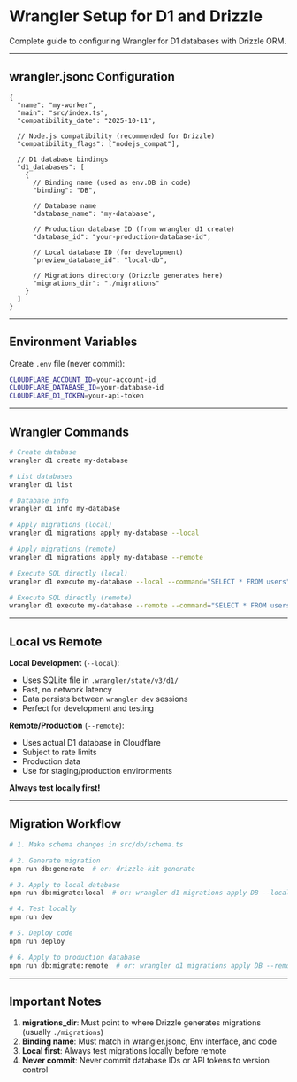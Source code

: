# Wrangler Setup for D1 and Drizzle

Complete guide to configuring Wrangler for D1 databases with Drizzle ORM.

---

## wrangler.jsonc Configuration

```jsonc
{
  "name": "my-worker",
  "main": "src/index.ts",
  "compatibility_date": "2025-10-11",

  // Node.js compatibility (recommended for Drizzle)
  "compatibility_flags": ["nodejs_compat"],

  // D1 database bindings
  "d1_databases": [
    {
      // Binding name (used as env.DB in code)
      "binding": "DB",

      // Database name
      "database_name": "my-database",

      // Production database ID (from wrangler d1 create)
      "database_id": "your-production-database-id",

      // Local database ID (for development)
      "preview_database_id": "local-db",

      // Migrations directory (Drizzle generates here)
      "migrations_dir": "./migrations"
    }
  ]
}
```

---

## Environment Variables

Create `.env` file (never commit):

```bash
CLOUDFLARE_ACCOUNT_ID=your-account-id
CLOUDFLARE_DATABASE_ID=your-database-id
CLOUDFLARE_D1_TOKEN=your-api-token
```

---

## Wrangler Commands

```bash
# Create database
wrangler d1 create my-database

# List databases
wrangler d1 list

# Database info
wrangler d1 info my-database

# Apply migrations (local)
wrangler d1 migrations apply my-database --local

# Apply migrations (remote)
wrangler d1 migrations apply my-database --remote

# Execute SQL directly (local)
wrangler d1 execute my-database --local --command="SELECT * FROM users"

# Execute SQL directly (remote)
wrangler d1 execute my-database --remote --command="SELECT * FROM users"
```

---

## Local vs Remote

**Local Development** (`--local`):
- Uses SQLite file in `.wrangler/state/v3/d1/`
- Fast, no network latency
- Data persists between `wrangler dev` sessions
- Perfect for development and testing

**Remote/Production** (`--remote`):
- Uses actual D1 database in Cloudflare
- Subject to rate limits
- Production data
- Use for staging/production environments

**Always test locally first!**

---

## Migration Workflow

```bash
# 1. Make schema changes in src/db/schema.ts

# 2. Generate migration
npm run db:generate  # or: drizzle-kit generate

# 3. Apply to local database
npm run db:migrate:local  # or: wrangler d1 migrations apply DB --local

# 4. Test locally
npm run dev

# 5. Deploy code
npm run deploy

# 6. Apply to production database
npm run db:migrate:remote  # or: wrangler d1 migrations apply DB --remote
```

---

## Important Notes

1. **migrations_dir**: Must point to where Drizzle generates migrations (usually `./migrations`)
2. **Binding name**: Must match in wrangler.jsonc, Env interface, and code
3. **Local first**: Always test migrations locally before remote
4. **Never commit**: Never commit database IDs or API tokens to version control
